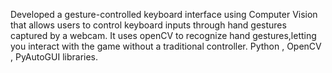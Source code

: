 Developed a gesture-controlled keyboard interface using Computer Vision that  allows users to control keyboard inputs through hand gestures captured by a webcam.
 It uses openCV to recognize hand gestures,letting you interact with the game without a traditional controller.
Python , OpenCV , PyAutoGUI libraries.
